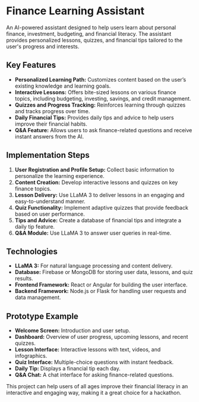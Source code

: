 # Finance Learning Assistant

An AI-powered assistant designed to help users learn about personal finance, investment, budgeting, and financial literacy. The assistant provides personalized lessons, quizzes, and financial tips tailored to the user's progress and interests.

## Key Features

- **Personalized Learning Path:** Customizes content based on the user’s existing knowledge and learning goals.
- **Interactive Lessons:** Offers bite-sized lessons on various finance topics, including budgeting, investing, savings, and credit management.
- **Quizzes and Progress Tracking:** Reinforces learning through quizzes and tracks progress over time.
- **Daily Financial Tips:** Provides daily tips and advice to help users improve their financial habits.
- **Q&A Feature:** Allows users to ask finance-related questions and receive instant answers from the AI.

## Implementation Steps

1. **User Registration and Profile Setup:** Collect basic information to personalize the learning experience.
2. **Content Creation:** Develop interactive lessons and quizzes on key finance topics.
3. **Lesson Delivery:** Use LLaMA 3 to deliver lessons in an engaging and easy-to-understand manner.
4. **Quiz Functionality:** Implement adaptive quizzes that provide feedback based on user performance.
5. **Tips and Advice:** Create a database of financial tips and integrate a daily tip feature.
6. **Q&A Module:** Use LLaMA 3 to answer user queries in real-time.

## Technologies

- **LLaMA 3:** For natural language processing and content delivery.
- **Database:** Firebase or MongoDB for storing user data, lessons, and quiz results.
- **Frontend Framework:** React or Angular for building the user interface.
- **Backend Framework:** Node.js or Flask for handling user requests and data management.

## Prototype Example

- **Welcome Screen:** Introduction and user setup.
- **Dashboard:** Overview of user progress, upcoming lessons, and recent quizzes.
- **Lesson Interface:** Interactive lessons with text, videos, and infographics.
- **Quiz Interface:** Multiple-choice questions with instant feedback.
- **Daily Tip:** Displays a financial tip each day.
- **Q&A Chat:** A chat interface for asking finance-related questions.

This project can help users of all ages improve their financial literacy in an interactive and engaging way, making it a great choice for a hackathon.
